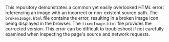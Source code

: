 This repository demonstrates a common yet easily overlooked HTML error: referencing an image with an incorrect or non-existent source path. The `brokenImage.html` file contains the error, resulting in a broken image icon being displayed in the browser. The `fixedImage.html` file provides the corrected version.  This error can be difficult to troubleshoot if not carefully examined when inspecting the page's source and network requests.